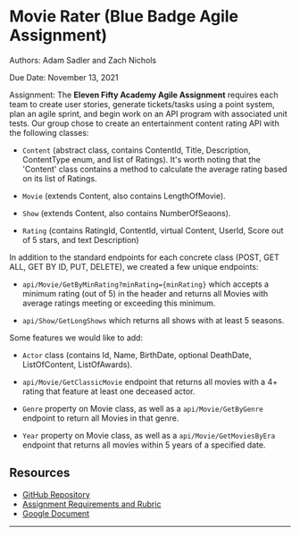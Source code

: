 # Movie Rater (Blue Badge Agile Assignment)

Authors: Adam Sadler and Zach Nichols

Due Date: November 13, 2021

Assignment: The **Eleven Fifty Academy Agile Assignment** requires each team to create user stories, generate tickets/tasks using a point system, plan an agile sprint, and begin work on an API program with associated unit tests. Our group chose to create an entertainment content rating API with the following classes:

- `Content` (abstract class, contains ContentId, Title, Description, ContentType enum, and list of Ratings). It's worth noting that the 'Content' class contains a method to calculate the average rating based on its list of Ratings.

- `Movie` (extends Content, also contains LengthOfMovie).

- `Show` (extends Content, also contains NumberOfSeaons).

- `Rating` (contains RatingId, ContentId, virtual Content, UserId, Score out of 5 stars, and text Description)

In addition to the standard endpoints for each concrete class (POST, GET ALL, GET BY ID, PUT, DELETE), we created a few unique endpoints:

- `api/Movie/GetByMinRating?minRating={minRating}` which accepts a minimum rating (out of 5) in the header and returns all Movies with average ratings meeting or exceeding this minimum.

- `api/Show/GetLongShows` which returns all shows with at least 5 seasons.


Some features we would like to add:

- `Actor` class (contains Id, Name, BirthDate, optional DeathDate, ListOfContent, ListOfAwards).

- `api/Movie/GetClassicMovie` endpoint that returns all movies with a 4+ rating that feature at least one deceased actor.

- `Genre` property on Movie class, as well as a `api/Movie/GetByGenre` endpoint to return all Movies in that genre.

- `Year` property on Movie class, as well as a `api/Movie/GetMoviesByEra` endpoint that returns all movies within 5 years of a specified date.


## Resources

- [GitHub Repository](https://github.com/znichols1131/AgileProject)
- [Assignment Requirements and Rubric](https://elevenfifty.instructure.com/courses/799/assignments/17167?module_item_id=72087)
- [Google Document](https://docs.google.com/document/d/1z7GkNKdBH18AkEQEWYyaFuxoO9lt0WyR6IxmUgkddRo/edit?usp=sharing)

---
